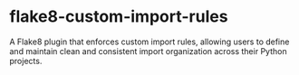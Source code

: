 # flake8-custom-import-rules
A Flake8 plugin that enforces custom import rules, allowing users to define and maintain clean and consistent import organization across their Python projects.
